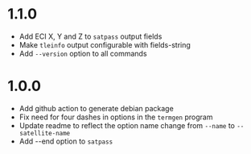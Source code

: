 1.1.0
=====
* Add ECI X, Y and Z to `satpass` output fields
* Make `tleinfo` output configurable with fields-string
* Add `--version` option to all commands

1.0.0
=====
* Add github action to generate debian package
* Fix need for four dashes in options in the `termgen` program
* Update readme to reflect the option name change from `--name` to `--satellite-name`
* Add --end option to `satpass`

